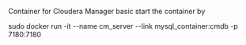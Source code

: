 Container for Cloudera Manager basic
start the container by

sudo docker run -it --name cm_server --link mysql_container:cmdb -p 7180:7180
